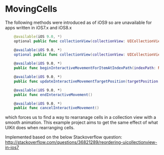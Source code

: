 # MovingCells

The following methods were introduced as of iOS9 so are unavailable for apps written in iOS7.x and iOS8.x 

```swift
    @available(iOS 9.0, *)
    optional public func collectionView(collectionView: UICollectionView, canMoveItemAtIndexPath indexPath: NSIndexPath) -> Bool

    @available(iOS 9.0, *)
    optional public func collectionView(collectionView: UICollectionView, moveItemAtIndexPath sourceIndexPath: NSIndexPath, toIndexPath destinationIndexPath: NSIndexPath)
    
    @available(iOS 9.0, *)
    public func beginInteractiveMovementForItemAtIndexPath(indexPath: NSIndexPath) -> Bool // returns NO if reordering was prevented from beginning - otherwise YES

    @available(iOS 9.0, *)
    public func updateInteractiveMovementTargetPosition(targetPosition: CGPoint)

    @available(iOS 9.0, *)
    public func endInteractiveMovement()

    @available(iOS 9.0, *)
    public func cancelInteractiveMovement()
```

which forces us to find a way to rearranage cells in a collection view with a smooth animation. This example project aims to get the same effect of what UIKit does when rearranging cells.

Implemented based on the below Stackoverflow question:
http://stackoverflow.com/questions/36821289/reordering-uicollectionview-in-ios7
